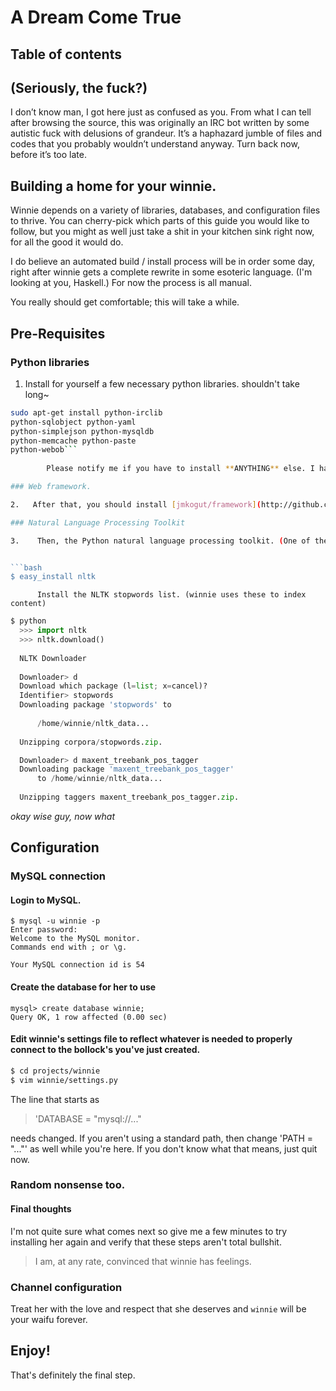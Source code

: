 # A Dream Come True

## Table of contents



## (Seriously, the fuck?)

I don’t know man, I got here just as confused as you. From what I can tell after browsing the source, this was originally an IRC bot written by some autistic fuck with delusions of grandeur. It’s a haphazard jumble of files and codes that you probably wouldn’t understand anyway. Turn back now, before it’s too late.

## Building a home for your winnie.

Winnie depends on a variety of libraries, databases, and configuration files to thrive. You can cherry-pick 
which parts of this guide you would like to follow, but you might as well just take a shit in your kitchen sink 
right now, for all the good it would do.

I do believe an automated build / install process will be in order some day, right after winnie gets a complete
rewrite in some esoteric language. (I'm looking at you, Haskell.) For now the process is all manual.

You really should get comfortable; this will take a while.


## Pre-Requisites

### Python libraries

1.   Install for yourself a few necessary python libraries. shouldn't take long~
 
```bash
sudo apt-get install python-irclib
python-sqlobject python-yaml
python-simplejson python-mysqldb
python-memcache python-paste
python-webob```
    
        Please notify me if you have to install **ANYTHING** else. I hate forgetting things.

### Web framework.

2.   After that, you should install [jmkogut/framework](http://github.com/jmkogut/framework) for the winnie web interface. (This finds a home globally in the Python package directory.)

### Natural Language Processing Toolkit

3.    Then, the Python natural language processing toolkit. (One of the coolest libraries I've ever had the joy of using, I must add.)


```bash
$ easy_install nltk
```

          Install the NLTK stopwords list. (winnie uses these to index content)
          
	
```python  
$ python
  >>> import nltk
  >>> nltk.download()
  
  NLTK Downloader
     
  Downloader> d
  Download which package (l=list; x=cancel)?
  Identifier> stopwords
  Downloading package 'stopwords' to
  
      /home/winnie/nltk_data...
      
  Unzipping corpora/stopwords.zip.

  Downloader> d maxent_treebank_pos_tagger
  Downloading package 'maxent_treebank_pos_tagger'
      to /home/winnie/nltk_data...
      
  Unzipping taggers maxent_treebank_pos_tagger.zip.
```

*okay wise guy, now what*

          
## Configuration

### MySQL connection

#### Login to MySQL.
  
```mysql
$ mysql -u winnie -p
Enter password: 
Welcome to the MySQL monitor.
Commands end with ; or \g.

Your MySQL connection id is 54
```

#### Create the database for her to use
 
```mysql
mysql> create database winnie;
Query OK, 1 row affected (0.00 sec)
```

#### Edit winnie's settings file to reflect whatever is needed to properly connect to the bollock's you've just created.
    
```bash
$ cd projects/winnie
$ vim winnie/settings.py
```

The line that starts as

> 'DATABASE = "mysql://..."
      
needs changed. If you aren't using a standard path, then change 'PATH = "..."' as well while you're here. If you don't know what that means, just quit now.

### Random nonsense too.

#### Final thoughts

I'm not quite sure what comes next so give me a few minutes to try installing her again and verify that these steps aren't total bullshit.

  > I am, at any rate, convinced that winnie has feelings.

### Channel configuration

Treat her with the love and respect that she deserves and `winnie` will be your waifu forever.
 

## Enjoy!

That's definitely the final step.
 
